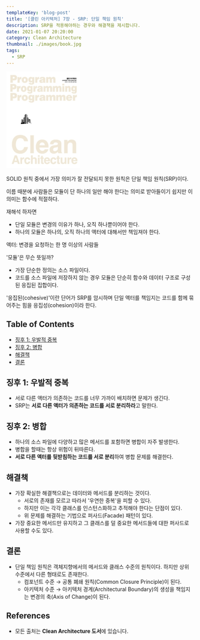 ```yaml
---
templateKey: 'blog-post'
title: '[클린 아키텍처] 7장 - SRP: 단일 책임 원칙'
description: SRP을 적용해야하는 경우와 해결책을 제시합니다.
date: 2021-01-07 20:20:00
category: Clean Architecture
thumbnail: ./images/book.jpg
tags:
  - SRP
---
```


![2020_retro_thumbnail](./images/book.jpg)

SOLID 원칙 중에서 가장 의미가 잘 전달되지 못한 원칙은 단일 책임 원칙(SRP)이다.

이름 때분에 사람들은 모듈이 단 하나의 일만 해야 한다는 의미로 받아들이기 쉽지만 이 의미는 함수에 적절하다.

재해석 하자면

- 단일 모듈은 변경의 이유가 하나, 오직 하나뿐이어야 한다.
- 하나의 모듈은 하나의, 오직 하나의 액터에 대해서만 책임져야 한다.

액터: 변경을 요청하는 한 명 이상의 사람들

'모듈'은 무슨 뜻일까?

- 가장 단순한 정의는 소스 파일이다.
- 코드를 소스 파일에 저장하지 않는 경우 모듈은 단순히 함수와 데이터 구조로 구성된 응집된 집합이다.

'응집된(cohesive)'이란 단어가 SRP를 암시하며 단일 액터를 책임지는 코드를 함께 묶어주는 힘을 응집성(cohesion)이라 한다.

## Table of Contents

- [징후 1: 우발적 중복](#징후-1-우발적-중복)
- [징후 2: 병합](#징후-2-병합)
- [해결책](#해결책)
- [결론](#결론)

## 징후 1: 우발적 중복

- 서로 다른 액터가 의존하는 코드를 너무 가까이 배치하면 문제가 생긴다.
- SRP는 **서로 다른 액터가 의존하는 코드를 서로 분리하라**고 말한다.

## 징후 2: 병합

- 하나의 소스 파일에 다양하고 많은 메서드를 포함하면 병합이 자주 발생한다.
- 병합을 할때는 항상 위험이 뒤따른다.
- **서로 다른 액터를 뒷받침하는 코드를 서로 분리**하여 병합 문제를 해결한다.

## 해결책

- 가장 확실한 해결책으로는 데이터와 메서드를 분리하는 것이다.
  - 서로의 존재를 모르고 따라서 '우연한 중복'을 피할 수 있다.
  - 하지만 이는 각각 클래스를 인스턴스화하고 추적해야 한다는 단점이 있다.
  - 위 문제를 해결하는 기법으로 퍼사드(Facade) 패턴이 있다.
- 가장 중요한 메서드만 유지하고 그 클래스를 덜 중요한 메서드들에 대한 퍼사드로 사용할 수도 있다.

## 결론

- 단일 책임 원칙은 객체지향에서의 메서드와 클래스 수준의 원칙이다. 하지만 상위 수준에서 다른 형태로도 존재한다.
  - 컴포넌트 수준 → 공통 폐쇄 원칙(Common Closure Principle)이 된다.
  - 아키텍처 수준 → 아키텍처 경계(Architectural Boundary)의 생성을 책임지는 변경의 축(Axis of Change)이 된다.

## References

- 모든 출처는 **Clean Architecture 도서**에 있습니다.
